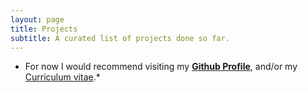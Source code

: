 ```yaml
---
layout: page
title: Projects
subtitle: A curated list of projects done so far.
---
```




* For now I would recommend visiting my [__Github Profile__](https://github.com/srajan-jain-41b7031a9), and/or my [Curriculum vitae](/assets/docs/cv.pdf).*
